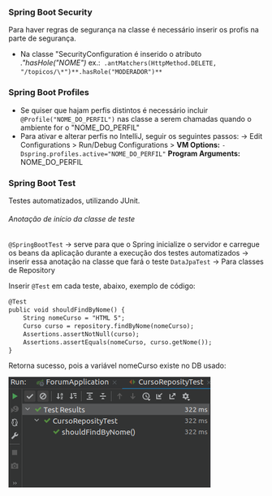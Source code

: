 <h3>Spring Boot Security</h3>

Para haver regras de segurança na classe é necessário inserir os profis na parte de segurança.
- Na classe "SecurityConfiguration é inserido o atributo <em>."hasHole("NOME")</em>
ex.:` .antMatchers(HttpMethod.DELETE, "/topicos/\*")**.hasRole("MODERADOR")**`

<h3>Spring Boot Profiles</h3>

- Se quiser que hajam perfis distintos é necessário incluir `@Profile("NOME_DO_PERFIL")` nas classe a serem chamadas quando o ambiente for o "NOME_DO_PERFIL"
- Para ativar e alterar perfis no IntelliJ, seguir os seguintes passos:
 -> Edit Configurations > Run/Debug Configurations > 
 			**VM Options:** `-Dspring.profiles.active="NOME_DO_PERFIL"`
			**Program Arguments:** NOME_DO_PERFIL
		
<h3>Spring Boot Test</h3>

Testes automatizados, utilizando JUnit.
<h6>Anotação de início da classe de teste </h6>

`@SpringBootTest` -> serve para que o Spring inicialize o servidor e carregue os beans da aplicação durante a execução dos testes automatizados -> inserir essa anotação na classe que fará o teste
`DataJpaTest` -> Para classes de Repository

Inserir `@Test` em cada teste, abaixo, exemplo de código:

```
@Test  
public void shouldFindByNome() {  
    String nomeCurso = "HTML 5";  
    Curso curso = repository.findByNome(nomeCurso);  
    Assertions.assertNotNull(curso);  
    Assertions.assertEquals(nomeCurso, curso.getNome());  
}
```

Retorna sucesso, pois a variável nomeCurso existe no DB usado:

![[result-test.png]](https://github.com/gams99/java-doc/blob/main/img/result-test.png)